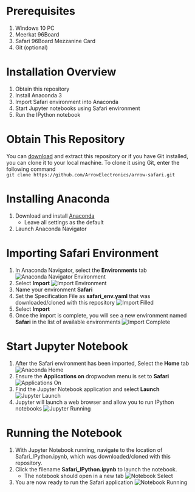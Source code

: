 # Prerequisites
1. Windows 10 PC
2. Meerkat 96Board
3. Safari 96Board Mezzanine Card
4. Git (optional)

# Installation Overview
1. Obtain this repository
2. Install Anaconda 3
3. Import Safari environment into Anaconda
4. Start Jupyter notebooks using Safari environment
5. Run the IPython notebook

# Obtain This Repository
You can [download](https://github.com/ArrowElectronics/arrow-safari/archive/master.zip) and extract this repository or if you have Git installed, you can clone it to your local machine. To clone it using Git, enter the following command
<br>`git clone https://github.com/ArrowElectronics/arrow-safari.git` 

# Installing Anaconda
1. Download and install [Anaconda](https://www.anaconda.com/products/individual)
    - Leave all settings as the default
2. Launch Anaconda Navigator

# Importing Safari Environment
1. In Anaconda Navigator, select the **Environments** tab
![Anaconda Navigator Environment](/images/anaconda_navigator.png)
2. Select **Import**
![Import Environment](/images/anaconda_environments.png)
3. Name your environment **Safari**
4. Set the Specification File as **safari_env.yaml** that was downloaded/cloned with this repository
![Import Filled](/images/safari_import_filled.png)
5. Select **Import**
6. Once the import is complete, you will see a new environment named **Safari** in the list of available environments
![Import Complete](/images/safari_env_imported.png)

# Start Jupyter Notebook
1. After the Safari environment has been imported, Select the **Home** tab
![Anaconda Home](/images/anaconda_safari_home.png)
2. Ensure the **Applications on** dropwodwn menu is set to **Safari**
![Applications On](/images/anaconda_safari_home_apps.png)
3. Find the Jupyter Notebook application and select **Launch**
![Jupyter Launch](/images/anaconda_safari_jupyter_launch.png)
4. Jupyter will launch a web browser and allow you to run IPython notebooks
![Jupyter Running](/images/jupyter_running.png)

# Running the Notebook
1. With Jupyter Notebook running, navigate to the location of Safari_IPython.ipynb, which was downloaded/cloned with this repository.
2. Click the filename **Safari_IPython.ipynb** to launch the notebook.
    - The notebook should open in a new tab
![Notebook Select](/images/safari_directory.png)
3. You are now ready to run the Safari application
![Notebook Running](/images/safari_notebook_running.png)
